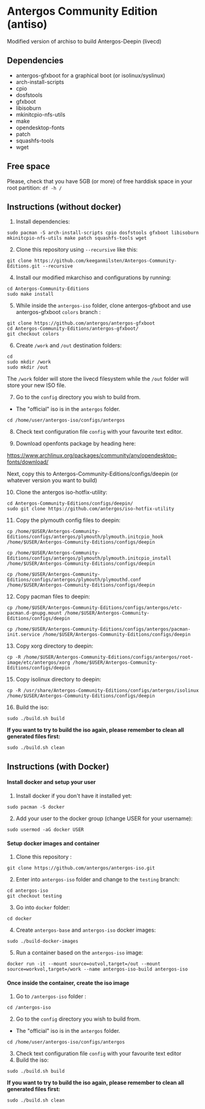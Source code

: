 # Antergos Community Edition (antiso)
Modified version of archiso to build Antergos-Deepin (livecd)

## Dependencies
- antergos-gfxboot for a graphical boot (or isolinux/syslinux)
- arch-install-scripts
- cpio
- dosfstools
- gfxboot
- libisoburn
- mkinitcpio-nfs-utils
- make
- opendesktop-fonts
- patch
- squashfs-tools
- wget

## Free space

Please, check that you have 5GB (or more) of free harddisk space in your root partition:
`df -h /`

## Instructions (without docker) 

1. Install dependencies:
```
sudo pacman -S arch-install-scripts cpio dosfstools gfxboot libisoburn mkinitcpio-nfs-utils make patch squashfs-tools wget
```
2. Clone this repository using `--recursive` like this:
```
git clone https://github.com/keeganmilsten/Antergos-Community-Editions.git --recursive
```

4. Install our modified mkarchiso and configurations by running:
```
cd Antergos-Community-Editions
sudo make install
```

5. While inside the `antergos-iso` folder, clone antergos-gfxboot and use antergos-gfxboot `colors` branch :
```
git clone https://github.com/antergos/antergos-gfxboot
cd Antergos-Community-Editions/antergos-gfxboot/
git checkout colors
```

6. Create `/work` and `/out` destination folders:
```
cd
sudo mkdir /work
sudo mkdir /out
```

The `/work` folder will store the livecd filesystem while the `/out` folder will store your new ISO file.

7. Go to the `config` directory you wish to build from.
- The "official" iso is in the `antergos` folder.
```
cd /home/user/antergos-iso/configs/antergos
```

8. Check text configuration file `config` with your favourite text editor.

9. Download openfonts package by heading here:

https://www.archlinux.org/packages/community/any/opendesktop-fonts/download/ 

Next, copy this to Antergos-Community-Editions/configs/deepin (or whatever version you want to build)

10. Clone the antergos iso-hotfix-utility:
```
cd Antergos-Community-Editions/configs/deepin/
sudo git clone https://github.com/antergos/iso-hotfix-utility
```

11. Copy the plymouth config files to deepin:
```
cp /home/$USER/Antergos-Community-Editions/configs/antergos/plymouth/plymouth.initcpio_hook /home/$USER/Antergos-Community-Editions/configs/deepin

cp /home/$USER/Antergos-Community-Editions/configs/antergos/plymouth/plymouth.initcpio_install /home/$USER/Antergos-Community-Editions/configs/deepin

cp /home/$USER/Antergos-Community-Editions/configs/antergos/plymouth/plymouthd.conf /home/$USER/Antergos-Community-Editions/configs/deepin
```

12. Copy pacman files to deepin:
```
cp /home/$USER/Antergos-Community-Editions/configs/antergos/etc-pacman.d-gnupg.mount /home/$USER/Antergos-Community-Editions/configs/deepin

cp /home/$USER/Antergos-Community-Editions/configs/antergos/pacman-init.service /home/$USER/Antergos-Community-Editions/configs/deepin
```

13. Copy xorg directory to deepin:
```
cp -R /home/$USER/Antergos-Community-Editions/configs/antergos/root-image/etc/antergos/xorg /home/$USER/Antergos-Community-Editions/configs/deepin
```

15. Copy isolinux directory to deepin:
```
cp -R /usr/share/Antergos-Community-Editions/configs/antergos/isolinux /home/$USER/Antergos-Community-Editions/configs/deepin
```

16. Build the iso:
```
sudo ./build.sh build
```

 **If you want to try to build the iso again, please remember to clean all generated files first:** 
 ```
 sudo ./build.sh clean
 ```

## Instructions (with Docker)

#### Install docker and setup your user
1. Install docker if you don't have it installed yet: 
```
sudo pacman -S docker
```
2. Add your user to the docker group (change USER for your username):
```
sudo usermod -aG docker USER
```

#### Setup docker images and container
1. Clone this repository :
```
git clone https://github.com/antergos/antergos-iso.git
```
2. Enter into `antergos-iso` folder and change to the `testing` branch:
```
cd antergos-iso
git checkout testing
```
3. Go into `docker` folder:
```
cd docker
```
4. Create `antergos-base` and `antergos-iso` docker images: 
```
sudo ./build-docker-images
```
5. Run a container based on the `antergos-iso` image:
```
docker run -it --mount source=outvol,target=/out --mount source=workvol,target=/work --name antergos-iso-build antergos-iso
```

#### Once inside the container, create the iso image
1. Go to `/antergos-iso` folder :
```
cd /antergos-iso
```
2. Go to the `config` directory you wish to build from.
- The "official" iso is in the `antergos` folder.
```
cd /home/user/antergos-iso/configs/antergos
```
3. Check text configuration file `config` with your favourite text editor
4. Build the iso: 
```
sudo ./build.sh build
```

**If you want to try to build the iso again, please remember to clean all generated files first:** 
 ```
 sudo ./build.sh clean
 ```
